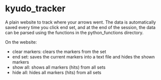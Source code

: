 # kyudo_tracker

A plain website to track where your arrows went. The data is automatically saved every time you click end set, and at the end of the session, the data can be parsed using the functions in the python_functions directory.

On the website:

- clear markers: clears the markers from the set
- end set: saves the current markers into a text file and hides the shown markers
- show all: shows all markers (hits) from all sets
- hide all: hides all markers (hits) from all sets

